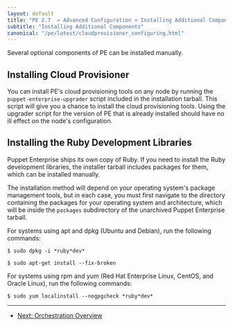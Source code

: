 ```yaml
---
layout: default
title: "PE 2.7  » Advanced Configuration » Installing Additional Components"
subtitle: "Installing Additional Components"
canonical: "/pe/latest/cloudprovisioner_configuring.html"
---
```


Several optional components of PE can be installed manually.

Installing Cloud Provisioner
-----

You can install PE's cloud provisioning tools on any node by running the `puppet-enterprise-upgrader` script included in the installation tarball. This script will give you a chance to install the cloud provisioning tools. Using the upgrader script for the version of PE that is already installed should have no ill effect on the node's configuration. 

Installing the Ruby Development Libraries
-----

Puppet Enterprise ships its own copy of Ruby. If you need to install the Ruby development libraries, the installer tarball includes packages for them, which can be installed manually.

The installation method will depend on your operating system's package management tools, but in each case, you must first navigate to the directory containing the packages for your operating system and architecture, which will be inside the `packages` subdirectory of the unarchived Puppet Enterprise tarball.

For systems using apt and dpkg (Ubuntu and Debian), run the following commands: 

    $ sudo dpkg -i *ruby*dev* 

    $ sudo apt-get install --fix-broken

For systems using rpm and yum (Red Hat Enterprise Linux, CentOS, and Oracle Linux), run the following commands: 

    $ sudo yum localinstall --nogpgcheck *ruby*dev* 


* * * 

- [Next: Orchestration Overview](./orchestration_overview.html)
